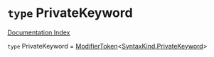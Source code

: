 # `type` PrivateKeyword

[Documentation Index](../README.md)

`type` PrivateKeyword = [ModifierToken](../interface.ModifierToken/README.md)\<[SyntaxKind.PrivateKeyword](../enum.SyntaxKind/README.md#privatekeyword--123)>